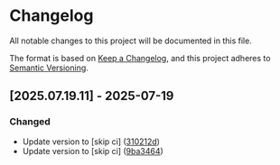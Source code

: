 # Changelog

All notable changes to this project will be documented in this file.

The format is based on [Keep a Changelog](https://keepachangelog.com/en/1.0.0/),
and this project adheres to [Semantic Versioning](https://semver.org/spec/v2.0.0.html).

## [2025.07.19.11] - 2025-07-19

### Changed

* Update version to  [skip ci] ([310212d](https://github.com/N6REJ/mod_bearslivesearch/commit/310212d))
* Update version to  [skip ci] ([9ba3464](https://github.com/N6REJ/mod_bearslivesearch/commit/9ba3464))


